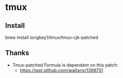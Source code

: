 # tmux

## Install

brew install longkey1/tmux/tmux-cjk-patched

## Thanks

- Tmux-patched Formula is dependent on this patch:
  - <https://gist.github.com/waltarix/1399751>
